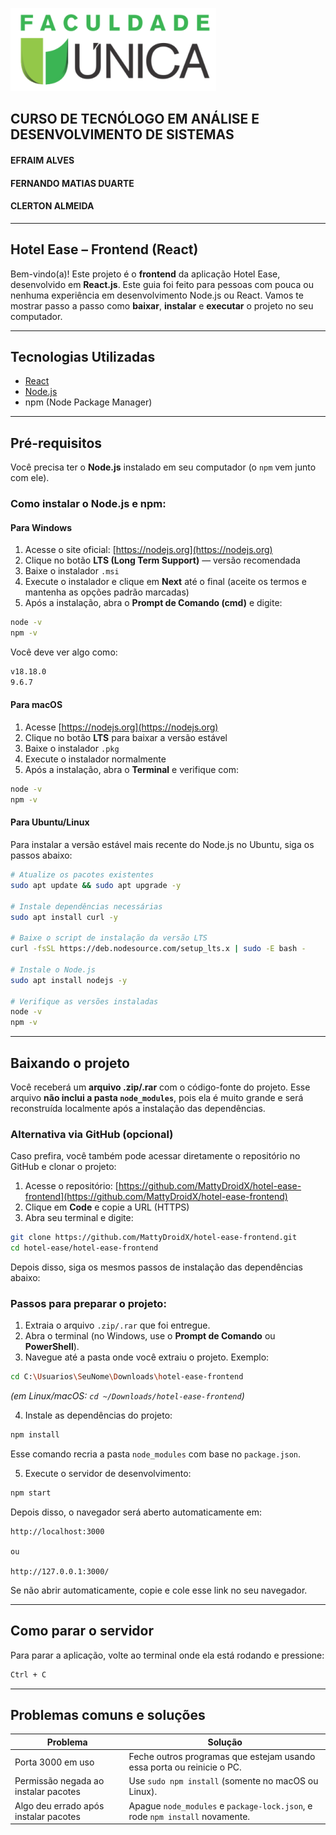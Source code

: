 ![Tela inicial](public/image.png)

## CURSO DE TECNÓLOGO EM ANÁLISE E DESENVOLVIMENTO DE SISTEMAS

#### EFRAIM ALVES

#### FERNANDO MATIAS DUARTE

#### CLERTON ALMEIDA

---

## Hotel Ease – Frontend (React)

Bem-vindo(a)!
Este projeto é o **frontend** da aplicação Hotel Ease, desenvolvido em **React.js**.
Este guia foi feito para pessoas com pouca ou nenhuma experiência em desenvolvimento Node.js ou React.
Vamos te mostrar passo a passo como **baixar**, **instalar** e **executar** o projeto no seu computador.

---

## Tecnologias Utilizadas

* [React](https://reactjs.org/)
* [Node.js](https://nodejs.org/)
* npm (Node Package Manager)

---

## Pré-requisitos

Você precisa ter o **Node.js** instalado em seu computador (o `npm` vem junto com ele).

### Como instalar o Node.js e npm:

#### Para Windows

1. Acesse o site oficial: [https://nodejs.org](https://nodejs.org)
2. Clique no botão **LTS (Long Term Support)** — versão recomendada
3. Baixe o instalador `.msi`
4. Execute o instalador e clique em **Next** até o final (aceite os termos e mantenha as opções padrão marcadas)
5. Após a instalação, abra o **Prompt de Comando (cmd)** e digite:

```bash
node -v
npm -v
```

Você deve ver algo como:

```bash
v18.18.0
9.6.7
```

#### Para macOS

1. Acesse [https://nodejs.org](https://nodejs.org)
2. Clique no botão **LTS** para baixar a versão estável
3. Baixe o instalador `.pkg`
4. Execute o instalador normalmente
5. Após a instalação, abra o **Terminal** e verifique com:

```bash
node -v
npm -v
```

#### Para Ubuntu/Linux

Para instalar a versão estável mais recente do Node.js no Ubuntu, siga os passos abaixo:

```bash
# Atualize os pacotes existentes
sudo apt update && sudo apt upgrade -y

# Instale dependências necessárias
sudo apt install curl -y

# Baixe o script de instalação da versão LTS
curl -fsSL https://deb.nodesource.com/setup_lts.x | sudo -E bash -

# Instale o Node.js
sudo apt install nodejs -y

# Verifique as versões instaladas
node -v
npm -v
```


---

## Baixando o projeto

Você receberá um **arquivo .zip/.rar** com o código-fonte do projeto. Esse arquivo **não inclui a pasta `node_modules`**, pois ela é muito grande e será reconstruída localmente após a instalação das dependências.

### Alternativa via GitHub (opcional)

Caso prefira, você também pode acessar diretamente o repositório no GitHub e clonar o projeto:

1. Acesse o repositório: [https://github.com/MattyDroidX/hotel-ease-frontend](https://github.com/MattyDroidX/hotel-ease-frontend)
2. Clique em **Code** e copie a URL (HTTPS)
3. Abra seu terminal e digite:

```bash
git clone https://github.com/MattyDroidX/hotel-ease-frontend.git
cd hotel-ease/hotel-ease-frontend
```

Depois disso, siga os mesmos passos de instalação das dependências abaixo:

### Passos para preparar o projeto:

1. Extraia o arquivo `.zip/.rar` que foi entregue.
2. Abra o terminal (no Windows, use o **Prompt de Comando** ou **PowerShell**).
3. Navegue até a pasta onde você extraiu o projeto. Exemplo:

```bash
cd C:\Usuarios\SeuNome\Downloads\hotel-ease-frontend
```

*(em Linux/macOS: `cd ~/Downloads/hotel-ease-frontend`)*

4. Instale as dependências do projeto:

```bash
npm install
```

Esse comando recria a pasta `node_modules` com base no `package.json`.

5. Execute o servidor de desenvolvimento:

```bash
npm start
```

Depois disso, o navegador será aberto automaticamente em:

```
http://localhost:3000

ou

http://127.0.0.1:3000/

```

Se não abrir automaticamente, copie e cole esse link no seu navegador.

---

## Como parar o servidor

Para parar a aplicação, volte ao terminal onde ela está rodando e pressione:

```bash
Ctrl + C
```

---

## Problemas comuns e soluções

| Problema                              | Solução                                                                      |
| ------------------------------------- | ---------------------------------------------------------------------------- |
| Porta 3000 em uso                     | Feche outros programas que estejam usando essa porta ou reinicie o PC.       |
| Permissão negada ao instalar pacotes  | Use `sudo npm install` (somente no macOS ou Linux).                          |
| Algo deu errado após instalar pacotes | Apague `node_modules` e `package-lock.json`, e rode `npm install` novamente. |
